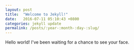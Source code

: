 ```yaml
---
layout: post
title:  "Welcome to Jekyll!"
date:   2016-07-11 05:10:43 +0800
categories: jekyll update
permalink: /posts/:year-:month-:day-:slug/
---
```

Hello world!
I've been waiting for a chance to see your face.
